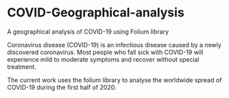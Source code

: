 # COVID-Geographical-analysis
A geographical analysis of COVID-19 using Folium library 

Coronavirus disease (COVID-19) is an infectious disease caused by a newly discovered coronavirus. Most people who fall sick with COVID-19 will experience mild to moderate symptoms and recover without special treatment.

The current work uses the folium library to analyse the worldwide spread of COVID-19 during the first half of 2020.
